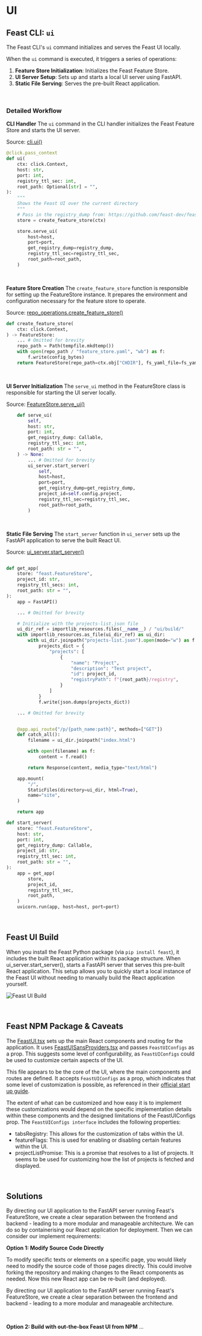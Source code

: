 # UI

## Feast CLI: `ui`

The Feast CLI's `ui` command initializes and serves the Feast UI locally.

When the `ui` command is executed, it triggers a series of operations:

1. **Feature Store Initialization**: Initializes the Feast Feature Store.
2. **UI Server Setup**: Sets up and starts a local UI server using FastAPI.
3. **Static File Serving**: Serves the pre-built React application.

<br>


### Detailed Workflow

**CLI Handler**
The `ui` command in the CLI handler initializes the Feast Feature Store and starts the UI server.

Source: [cli.ui()](https://github.com/feast-dev/feast/blob/e06588314be6bde35e07681a53c41730e21b884f/sdk/python/feast/cli.py#L158)

```py
@click.pass_context
def ui(
    ctx: click.Context,
    host: str,
    port: int,
    registry_ttl_sec: int,
    root_path: Optional[str] = "",
):
    """
    Shows the Feast UI over the current directory
    """
    # Pass in the registry_dump from: https://github.com/feast-dev/feast/blob/052182bcca046e35456674fc7d524825882f4b35/sdk/python/feast/repo_operations.py#L371
    store = create_feature_store(ctx)

    store.serve_ui(
        host=host,
        port=port,
        get_registry_dump=registry_dump,
        registry_ttl_sec=registry_ttl_sec,
        root_path=root_path,
    )
```

<br>

**Feature Store Creation**
The `create_feature_store` function is responsible for setting up the FeatureStore instance. It prepares the environment and configuration necessary for the feature store to operate.

Source: [repo_operations.create_feature_store()](https://github.com/feast-dev/feast/blob/052182bcca046e35456674fc7d524825882f4b35/sdk/python/feast/repo_operations.py#L334)
```py
def create_feature_store(
    ctx: click.Context,
) -> FeatureStore:
    ... # Omitted for brevity
    repo_path = Path(tempfile.mkdtemp())
    with open(repo_path / "feature_store.yaml", "wb") as f:
        f.write(config_bytes)
    return FeatureStore(repo_path=ctx.obj["CHDIR"], fs_yaml_file=fs_yaml_file)
```

<br>

**UI Server Initialization**
The `serve_ui` method in the FeatureStore class is responsible for starting the UI server locally.

Source: [FeatureStore.serve_ui()](https://github.com/feast-dev/feast/blob/052182bcca046e35456674fc7d524825882f4b35/sdk/python/feast/feature_store.py#L2256)
```py
    def serve_ui(
        self,
        host: str,
        port: int,
        get_registry_dump: Callable,
        registry_ttl_sec: int,
        root_path: str = "",
    ) -> None:
        ... # Omitted for brevity
        ui_server.start_server(
            self,
            host=host,
            port=port,
            get_registry_dump=get_registry_dump,
            project_id=self.config.project,
            registry_ttl_sec=registry_ttl_sec,
            root_path=root_path,
        )
```

<br>

**Static File Serving**
The `start_server` function in `ui_server` sets up the FastAPI application to serve the built React UI.

Source: [ui_server.start_server()](https://github.com/feast-dev/feast/blob/052182bcca046e35456674fc7d524825882f4b35/sdk/python/feast/feature_store.py#L2256)
```py

def get_app(
    store: "feast.FeatureStore",
    project_id: str,
    registry_ttl_secs: int,
    root_path: str = "",
):
    app = FastAPI()

    ... # Omitted for brevity

    # Initialize with the projects-list.json file
    ui_dir_ref = importlib_resources.files(__name__) / "ui/build/"
    with importlib_resources.as_file(ui_dir_ref) as ui_dir:
        with ui_dir.joinpath("projects-list.json").open(mode="w") as f:
            projects_dict = {
                "projects": [
                    {
                        "name": "Project",
                        "description": "Test project",
                        "id": project_id,
                        "registryPath": f"{root_path}/registry",
                    }
                ]
            }
            f.write(json.dumps(projects_dict))

    ... # Omitted for brevity


    @app.api_route("/p/{path_name:path}", methods=["GET"])
    def catch_all():
        filename = ui_dir.joinpath("index.html")

        with open(filename) as f:
            content = f.read()

        return Response(content, media_type="text/html")

    app.mount(
        "/",
        StaticFiles(directory=ui_dir, html=True),
        name="site",
    )

    return app

def start_server(
    store: "feast.FeatureStore",
    host: str,
    port: int,
    get_registry_dump: Callable,
    project_id: str,
    registry_ttl_sec: int,
    root_path: str = "",
):
    app = get_app(
        store,
        project_id,
        registry_ttl_sec,
        root_path,
    )
    uvicorn.run(app, host=host, port=port)
```

<br>

## Feast UI Build

When you install the Feast Python package (via `pip install feast`), it includes the built React application within its package structure. When ui_server.start_server(), starts a FastAPI server that serves this pre-built React application. This setup allows you to quickly start a local instance of the Feast UI without needing to manually build the React application yourself.

![Feast UI Build](../docs/feast-ui-build.png)


<br>

## Feast NPM Package & Caveats

The [FeastUI.tsx](https://github.com/feast-dev/feast/blob/v0.34-branch/ui/src/FeastUI.tsx) sets up the main React components and routing for the application. It uses [FeastUISansProviders.tsx](https://github.com/feast-dev/feast/blob/v0.34-branch/ui/src/FeastUISansProviders.tsx) and passes `FeastUIConfigs` as a prop. This suggests some level of configurability, as `FeastUIConfigs` could be used to customize certain aspects of the UI.

This file appears to be the core of the UI, where the main components and routes are defined. It accepts `FeastUIConfigs` as a prop, which indicates that some level of customization is possible, as referenced in their [official start up guide](https://docs.feast.dev/reference/alpha-web-ui#importing-as-a-module-to-integrate-with-an-existing-react-app). 

The extent of what can be customized and how easy it is to implement these customizations would depend on the specific implementation details within these components and the designed limitations of the FeastUIConfigs prop. The `FeastUIConfigs interface` includes the following properties:

- tabsRegistry: This allows for the customization of tabs within the UI.
- featureFlags: This is used for enabling or disabling certain features within the UI.
- projectListPromise: This is a promise that resolves to a list of projects. It seems to be used for customizing how the list of projects is fetched and displayed.

<br>

## Solutions

By directing our UI application to the FastAPI server running Feast's FeatureStore, we create a clear separation between the frontend and backend - leading to a more modular and manageable architecture. We can do so by containerising our React application for deployment. Then we can consider our implement requirements:

**Option 1: Modify Source Code Directly**

To modify specific texts or elements on a specific page, you would likely need to modify the source code of those pages directly. This could involve forking the repository and making changes to the React components as needed. Now this new React app can be re-built (and deployed).

By directing our UI application to the FastAPI server running Feast's FeatureStore, we create a clear separation between the frontend and backend - leading to a more modular and manageable architecture. 

<br>

**Option 2: Build with out-the-box Feast UI from NPM**
...
